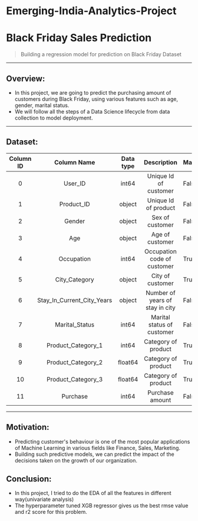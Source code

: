 # Emerging-India-Analytics-Project

# Black Friday Sales Prediction
> Building a regression model for prediction on Black Friday Dataset
----

## Overview:
- In this project, we are going to predict the purchasing amount of customers during Black Friday, using various features such as age, gender, marital status.
- We will follow all the steps of a Data Science lifecycle from data collection to model deployment.
----

## Dataset:
| Column ID |         Column Name        | Data type |           Description           | Masked |
|:---------:|:--------------------------:|:---------:|:-------------------------------:|--------|
|     0     |           User_ID          |   int64   |      Unique Id of customer      | False  |
|     1     |         Product_ID         |   object  |       Unique Id of product      | False  |
|     2     |           Gender           |   object  |         Sex of customer         | False  |
|     3     |             Age            |   object  |         Age of customer         | False  |
|     4     |         Occupation         |   int64   |   Occupation code of customer   | True   |
|     5     |        City_Category       |   object  |         City of customer        | True   |
|     6     | Stay_In_Current_City_Years |   object  | Number of years of stay in city | False  |
|     7     |       Marital_Status       |   int64   |    Marital status of customer   | False  |
|     8     |     Product_Category_1     |   int64   |       Category of product       | True   |
|     9     |     Product_Category_2     |  float64  |       Category of product       | True   |
|     10    |     Product_Category_3     |  float64  |       Category of product       | True   |
|     11    |          Purchase          |   int64   |         Purchase amount         | False  |

----

## Motivation:
- Predicting customer's behaviour is one of the most popular applications of Machine Learning in various fields like Finance, Sales, Marketing.
- Building such predictive models, we can predict the impact of the decisions taken on the growth of our organization.

## Conclusion:
- In this project, I tried to do the EDA of all the features in different way(univariate analysis)
- The hyperparameter tuned XGB regressor gives us the best rmse value and r2 score for this problem.
